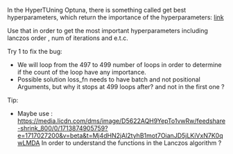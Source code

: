 In the HyperTUning Optuna, there is something called get best hyperparameters, which return the importance of the hyperparameters: [link](https://www.youtube.com/watch?v=P6NwZVl8ttc&t=923s)

Use that in order to get the most important hyperparameters including lanczos order , num of iterations and e.t.c.

Try 1 to fix the bug: 
* We will loop from the 497 to 499 number of loops in order to determine if the count of the loop have any importance.
* Possible solution loss_fn needs to have batch and not positional Arguments, but why it stops at 499 loops after? and not in the first one ? 

Tip:
* Maybe use : https://media.licdn.com/dms/image/D5622AQH9YepTo1vwRw/feedshare-shrink_800/0/1713874905759?e=1717027200&v=beta&t=Mj4dHN2jAl2tyhB1mot7OianJD5jLKiVxN7K0qwLMDA
In order to understand the functions in the Lanczos algorithm ?
